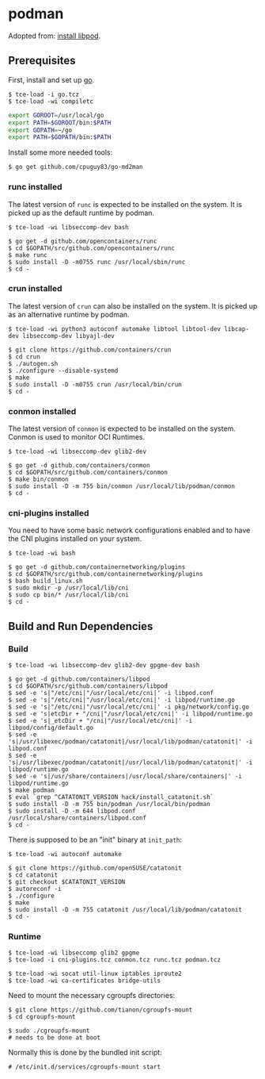 # podman

Adopted from: [install libpod](https://github.com/containers/libpod/blob/master/install.md).

## Prerequisites

First, install and set up [go](building_go.md).

``` console
$ tce-load -i go.tcz
$ tce-load -wi compiletc
```

``` sh
export GOROOT=/usr/local/go
export PATH=$GOROOT/bin:$PATH
export GOPATH=~/go
export PATH=$GOPATH/bin:$PATH
```

Install some more needed tools:

``` console
$ go get github.com/cpuguy83/go-md2man
```

### runc installed

The latest version of `runc` is expected to be installed on the system. It is picked up as the default runtime by podman.

``` console
$ tce-load -wi libseccomp-dev bash

$ go get -d github.com/opencontainers/runc
$ cd $GOPATH/src/github.com/opencontainers/runc
$ make runc
$ sudo install -D -m0755 runc /usr/local/sbin/runc
$ cd -
```

### crun installed

The latest version of `crun` can also be installed on the system. It is picked up as an alternative runtime by podman.

``` console
$ tce-load -wi python3 autoconf automake libtool libtool-dev libcap-dev libseccomp-dev libyajl-dev

$ git clone https://github.com/containers/crun
$ cd crun
$ ./autogen.sh
$ ./configure --disable-systemd
$ make
$ sudo install -D -m0755 crun /usr/local/bin/crun
$ cd -
```

### conmon installed

The latest version of `conmon` is expected to be installed on the system. Conmon is used to monitor OCI Runtimes.

``` console
$ tce-load -wi libseccomp-dev glib2-dev

$ go get -d github.com/containers/conmon
$ cd $GOPATH/src/github.com/containers/conmon
$ make bin/conmon
$ sudo install -D -m 755 bin/conmon /usr/local/lib/podman/conmon
$ cd -
```

### cni-plugins installed

You need to have some basic network configurations enabled and to have the CNI plugins installed on your system.

``` console
$ tce-load -wi bash

$ go get -d github.com/containernetworking/plugins
$ cd $GOPATH/src/github.com/containernetworking/plugins
$ bash build_linux.sh
$ sudo mkdir -p /usr/local/lib/cni
$ sudo cp bin/* /usr/local/lib/cni
$ cd -
```

## Build and Run Dependencies

### Build

``` console
$ tce-load -wi libseccomp-dev glib2-dev gpgme-dev bash

$ go get -d github.com/containers/libpod
$ cd $GOPATH/src/github.com/containers/libpod
$ sed -e 's|"/etc/cni|"/usr/local/etc/cni|' -i libpod.conf
$ sed -e 's|"/etc/cni|"/usr/local/etc/cni|' -i libpod/runtime.go
$ sed -e 's|"/etc/cni|"/usr/local/etc/cni|' -i pkg/network/config.go
$ sed -e 's|etcDir + "/cni|"/usr/local/etc/cni|' -i libpod/runtime.go
$ sed -e 's|_etcDir + "/cni|"/usr/local/etc/cni|' -i libpod/config/default.go
$ sed -e 's|/usr/libexec/podman/catatonit|/usr/local/lib/podman/catatonit|' -i libpod.conf
$ sed -e 's|/usr/libexec/podman/catatonit|/usr/local/lib/podman/catatonit|' -i libpod/runtime.go
$ sed -e 's|/usr/share/containers|/usr/local/share/containers|' -i libpod/runtime.go
$ make podman
$ eval `grep ^CATATONIT_VERSION hack/install_catatonit.sh`
$ sudo install -D -m 755 bin/podman /usr/local/bin/podman
$ sudo install -D -m 644 libpod.conf /usr/local/share/containers/libpod.conf
$ cd -
```
There is supposed to be an "init" binary at `init_path`:

``` console
$ tce-load -wi autoconf automake

$ git clone https://github.com/openSUSE/catatonit
$ cd catatonit
$ git checkout $CATATONIT_VERSION
$ autoreconf -i
$ ./configure
$ make
$ sudo install -D -m 755 catatonit /usr/local/lib/podman/catatonit
$ cd -
```

### Runtime

``` console
$ tce-load -wi libseccomp glib2 gpgme
$ tce-load -i cni-plugins.tcz conmon.tcz runc.tcz podman.tcz

$ tce-load -wi socat util-linux iptables iproute2
$ tce-load -wi ca-certificates bridge-utils
```

Need to mount the necessary cgroupfs directories:

``` console
$ git clone https://github.com/tianon/cgroupfs-mount
$ cd cgroupfs-mount

$ sudo ./cgroupfs-mount
# needs to be done at boot
```

Normally this is done by the bundled init script:

``` console
# /etc/init.d/services/cgroupfs-mount start
```
